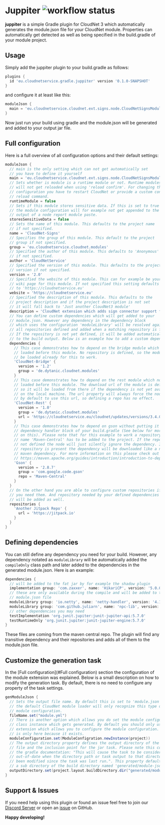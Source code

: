 # Juppiter ![workflow status](https://github.com/CloudNetService/juppiter/actions/workflows/build.yml/badge.svg)

**juppiter** is a simple Gradle plugin for CloudNet 3 which automatically generates the module.json file for your
CloudNet module. Properties can automatically get detected as well as being specified in the build.gradle of your module
project.

## Usage

Simply add the juppiter plugin to your build.gradle as follows:

```groovy
plugins {
  id 'eu.cloudnetservice.gradle.juppiter' version '0.1.0-SNAPSHOT'
}
```

and configure it at least like this:

```groovy
moduleJson {
  main = 'eu.cloudnetservice.cloudnet.ext.signs.node.CloudNetSignsModule'
}
```

Now just run your build using gradle and the module.json will be generated and added to your output jar file.

## Full configuration

Here is a full overview of all configuration options and their default settings:

```groovy
moduleJson {
  // main is the only setting which can not get automatically set
  // you have to define it yourself
  main = 'eu.cloudnetservice.cloudnet.ext.signs.node.CloudNetSignsModule'
  // Sets whether is module is a runtime module or not. Runtime modules
  // will not get reloaded when using 'reload confirm'. For changing their
  // configuration you have to restart CloudNet or provide a custom config
  // reload command.
  runtimeModule = false
  // Sets if this module stores sensitive data. If this is set to true
  // the module configuration will for example not get appended to the
  // output of a node report module paste.
  storesSensitiveData = false
  // Sets the name of this module. This defaults to the project name
  // if not specified.
  name = 'CloudNet-Signs'
  // Specifies the group of this module. This default to the project
  // group if not specified.
  group = 'eu.cloudnetservice.cloudnet.modules'
  // Specified the author of this module. This defaults to 'Anonymous'
  // if not specified.
  author = 'CloudNetService'
  // Specified the version of this module. This defaults to the project
  // version if not specified.
  version = '2.0'
  // Specified the website of this module. This can for example be your
  // wiki page for this module. If not specified this setting defaults
  // to 'https://cloudnetservice.eu'
  website = 'https://cloudnetservice.eu'
  // Specified the description of this module. This defaults to the
  // project description and if the project description is not set
  // it will fall back to 'Just another CloudNet3 module'
  description = 'CloudNet extension which adds sign connector support for Bukkit, Nukkit and Sponge'
  // You can define custom dependencies which will get added to your
  // module.json. However any dependency in the dependency block
  // which uses the configuration 'moduleLibrary' will be resolved against
  // all repositories defined and added when a matching repository is found.
  // If the repository is not yet defined, it will be added automatically
  // to the build output. Below is an example how to add a custom dependencies.
  dependencies {
    // This case demonstrates how to depend on the bridge module which now gets 
    // loaded before this module. No repository is defined, so the module must
    // be loaded already for this to work.
    'CloudNet-Bridge' {
      version = '1.2'
      group = 'de.dytanic.cloudnet.modules'
    }
    // This case demonstrates how to depend on the rest module which now gets 
    // loaded before this module. The download url of the module is defined
    // so it will be loaded from there if the dependency is not yet available
    // on the local machine. The url property will always force the node
    // by default to use this url, so defining a repo has no effect.
    'CloudNet-Rest' {
      version = '1.0'
      group = 'de.dytanic.cloudnet.modules'
      url = 'https://cloudnetservice.eu/cloudnet/updates/versions/3.4.0-RELEASE/cloudnet-rest.jar'
    }
    // This case demonstrates how to depend on gson without putting it into the
    // dependency handler block of your build.gradle (See below for more information
    // on this). Please note that for this example to work a repository with the
    // name 'Maven-Central' has to be added to the project. If the repository is
    // not defined the node will just silently ignore the dependency. If the
    // repository is present the dependency will be downloaded like a normal
    // maven dependency. For more information on this please check out the docs:
    // https://maven.apache.org/guides/introduction/introduction-to-dependency-mechanism.html
    'Gson' {
      version = '2.8.7'
      group = 'com.google.code.gson'
      repo = 'Maven-Central'
    }
  }
  // On the other hand you are able to configure custom repositories if
  // you need them. And repository needed by your defined dependencies
  // will be added as well.
  repositories {
    'Another Jitpack Repo' {
      url = 'https://jitpack.io'
    }
  }
}
```

## Defining dependencies

You can still define any dependency you need for your build. However, any dependency notated as `moduleLibrary` will be
automatically added the `compileOnly` class path and later added to the dependencies in the generated module.json. Here
is an example:

```groovy
dependencies {
  // will be added to the fat jar by for example the shadow plugin
  implementation group: 'com.zaxxer', name: 'HikariCP', version: '5.0.0'
  // these are only available during the compile and will be added to the
  // module.json file
  moduleLibrary group: 'io.netty', name: 'netty-handler', version: '4.1.66.Final'
  moduleLibrary group: 'com.github.juliarn', name: 'npc-lib', version: 'development-SNAPSHOT'
  // other dependencies you may need
  testImplementation 'org.junit.jupiter:junit-jupiter-api:5.7.0'
  testRuntimeOnly 'org.junit.jupiter:junit-jupiter-engine:5.7.0'
}
```

These files are coming from the maven central repo. The plugin will find any transitive dependency and their
repositories and adds all of them to the module.json file.

## Customize the generation task

In the [Full configuration](#Full configuration) section the configuration of the module extension was explained. Below
is a small description on how to modify the generation task. By default, there is no need to configure any property of
the task settings.

```groovy
genModuleJson {
  // Sets the output file name. By default this is set to 'module.json' as
  // the default CloudNet module loader will only recognize this type of
  // module configuration.
  fileName.set("module.yml")
  // There is another option which allows you do set the module configuration
  // class instance which gets generated. By default you should only use the
  // extension which allows you to configure the module configuration. This
  // is only here because it exists.
  moduleConfiguration.set(ModuleConfigration.newInstance(project))
  // The output directory property defines the output directory of the generated
  // file and the inclusion point for the jar task. Please note this comment of
  // the gradle documentation: "This will cause the task to be considered 
  // out-of-date when the directory path or task output to that directory has 
  // been modified since the task was last run.". This property defaults to
  // a sub directory of the build directory named 'generated/module-json'.
  outputDirectory.set(project.layout.buildDirectory.dir("generated/module-yaml"))
}
```

## Support & Issues

If you need help using this plugin or found an issue feel free to join
our [Discord Server](https://discord.cloudnetservice.eu/) or open
an [issue](https://github.com/CloudNetService/juppiter/issues/new) on GitHub.

**Happy developing!**
